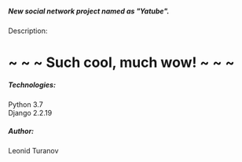 ##### New social network project named as "Yatube".


Description:
# ~ ~ ~ Such cool, much wow! ~ ~ ~



##### Technologies:
Python 3.7
<br>
Django 2.2.19
##### Author:
Leonid Turanov 
